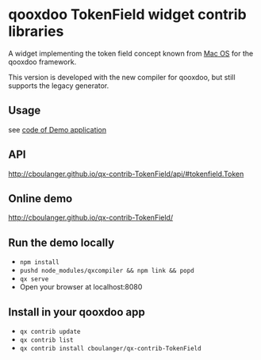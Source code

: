 # qooxdoo TokenField widget contrib libraries

A widget implementing the token field concept known from [Mac OS](https://developer.apple.com/macos/human-interface-guidelines/fields-and-labels/token-fields/) for the qooxdoo framework.

This version is developed with the new compiler for qooxdoo, but still supports
the legacy generator. 

## Usage
see [code of Demo application](source/class/tokenfield/demo/Application.js)

## API
http://cboulanger.github.io/qx-contrib-TokenField/api/#tokenfield.Token

## Online demo
http://cboulanger.github.io/qx-contrib-TokenField/

## Run the demo locally
- `npm install`
- `pushd node_modules/qxcompiler && npm link && popd`
- `qx serve`
- Open your browser at localhost:8080

## Install in your qooxdoo app
- `qx contrib update`
- `qx contrib list`
- `qx contrib install cboulanger/qx-contrib-TokenField`